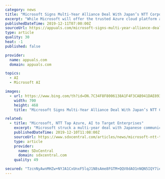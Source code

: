```yaml
---
category: news
title: "Microsoft Signs Multi-Year Alliance Deal With Japan’s NTT Corporation For Enterprise Solutions On Azure Cloud Platform"
excerpt: "While Microsoft will offer the trusted Azure cloud platform and AI expertise, NTT will bring its ICT infrastructure, managed services, and cybersecurity expertise. Incidentally, NTT confirmed that Microsoft Azure is its preferred cloud platform. This partnership should bring in multiple new innovations in the field of wireless communication ..."
publishedDateTime: 2019-12-11T07:00:00Z
sourceUrl: https://appuals.com/microsoft-signs-multi-year-alliance-deal-with-japans-ntt-corporation-for-enterprise-solutions-on-azure-cloud-platform/
type: article
quality: 30
heat: -1
published: false

provider:
  name: appuals.com
  domain: appuals.com

topics:
  - AI
  - Microsoft AI

images:
  - url: https://www.bing.com/th?id=ON.7C34F8F8006138A1F4F3CAB941DAE893
    width: 700
    height: 468
    title: "Microsoft Signs Multi-Year Alliance Deal With Japan’s NTT Corporation For Enterprise Solutions On Azure Cloud Platform"

related:
  - title: "Microsoft, NTT Tap Azure, AI to Target Enterprises"
    excerpt: "Microsoft struck a multi-year deal with Japanese communications giant NTT to combine its Azure cloud platform and artificial intelligence (AI) capabilities with NTT’s optical and wireless network to produce and support new enterprise-focused digital ..."
    publishedDateTime: 2019-12-10T11:08:00Z
    sourceUrl: https://www.sdxcentral.com/articles/news/microsoft-ntt-tap-azure-ai-to-target-enterprises/2019/12/
    type: article
    provider:
      name: SDxCentral
      domain: sdxcentral.com
    quality: 49

secured: "TzcnNyAwnMHZw+NYJA1CxUnxF5lqJ1N8sAme8FGTM+QQV8dAO1nNQN5IQY7iezeAReGpoaee7SjS6uMD5cGk+79iTWRXNT2pySH6iqY2nZS0HenRXX6y1UqoR1kDDY8+IaW3hKQP4aNjLOXQyAdtsQepiMb4JzBkSwJuOGf6MNGfsBOkkF1o/OsaWPMvfqhxaqdCKnAXU8QmOE0jthPSS25eaeSbb30ayl5nANXRCk012As5z2rZhSlQJKBm6gAwstZ0vRaasYo1VDLw5qSiCg==;23GuKLKDs8Qf68EWbx/uwQ=="
---
```


